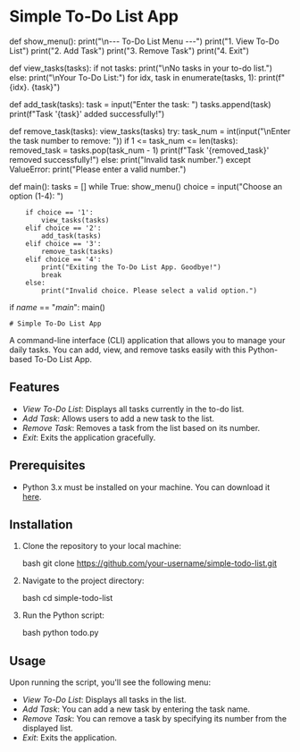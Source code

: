 # Simple To-Do List App

def show_menu():
    print("\n--- To-Do List Menu ---")
    print("1. View To-Do List")
    print("2. Add Task")
    print("3. Remove Task")
    print("4. Exit")
    
def view_tasks(tasks):
    if not tasks:
        print("\nNo tasks in your to-do list.")
    else:
        print("\nYour To-Do List:")
        for idx, task in enumerate(tasks, 1):
            print(f"{idx}. {task}")

def add_task(tasks):
    task = input("Enter the task: ")
    tasks.append(task)
    print(f"Task '{task}' added successfully!")

def remove_task(tasks):
    view_tasks(tasks)
    try:
        task_num = int(input("\nEnter the task number to remove: "))
        if 1 <= task_num <= len(tasks):
            removed_task = tasks.pop(task_num - 1)
            print(f"Task '{removed_task}' removed successfully!")
        else:
            print("Invalid task number.")
    except ValueError:
        print("Please enter a valid number.")

def main():
    tasks = []
    while True:
        show_menu()
        choice = input("Choose an option (1-4): ")
        
        if choice == '1':
            view_tasks(tasks)
        elif choice == '2':
            add_task(tasks)
        elif choice == '3':
            remove_task(tasks)
        elif choice == '4':
            print("Exiting the To-Do List App. Goodbye!")
            break
        else:
            print("Invalid choice. Please select a valid option.")

if _name_ == "_main_":
    main()


    # Simple To-Do List App

A command-line interface (CLI) application that allows you to manage your daily tasks. You can add, view, and remove tasks easily with this Python-based To-Do List App.

## Features

- *View To-Do List*: Displays all tasks currently in the to-do list.
- *Add Task*: Allows users to add a new task to the list.
- *Remove Task*: Removes a task from the list based on its number.
- *Exit*: Exits the application gracefully.

## Prerequisites

- Python 3.x must be installed on your machine. You can download it [here](https://www.python.org/downloads/).

## Installation

1. Clone the repository to your local machine:

    bash
    git clone https://github.com/your-username/simple-todo-list.git
    

2. Navigate to the project directory:

    bash
    cd simple-todo-list
    

3. Run the Python script:

    bash
    python todo.py
    

## Usage

Upon running the script, you'll see the following menu:

- *View To-Do List*: Displays all tasks in the list.
- *Add Task*: You can add a new task by entering the task name.
- *Remove Task*: You can remove a task by specifying its number from the displayed list.
- *Exit*: Exits the application.

